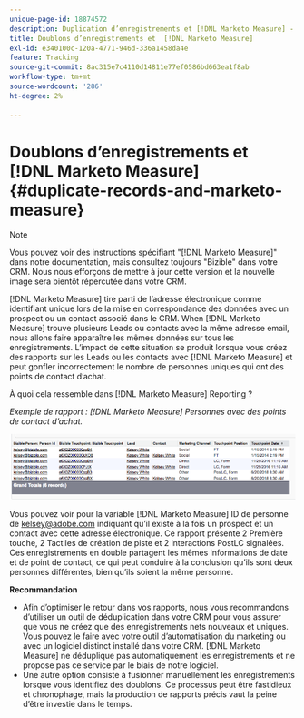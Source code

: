 ```yaml
---
unique-page-id: 18874572
description: Duplication d’enregistrements et [!DNL Marketo Measure] - [!DNL Marketo Measure] - Documentation du produit
title: Doublons d’enregistrements et  [!DNL Marketo Measure]
exl-id: e340100c-120a-4771-946d-336a1458da4e
feature: Tracking
source-git-commit: 8ac315e7c4110d14811e77ef0586bd663ea1f8ab
workflow-type: tm+mt
source-wordcount: '286'
ht-degree: 2%

---
```


# Doublons d’enregistrements et [!DNL Marketo Measure] {#duplicate-records-and-marketo-measure}

>[!NOTE]
>
>Vous pouvez voir des instructions spécifiant &quot;[!DNL Marketo Measure]&quot; dans notre documentation, mais consultez toujours &quot;Bizible&quot; dans votre CRM. Nous nous efforçons de mettre à jour cette version et la nouvelle image sera bientôt répercutée dans votre CRM.

[!DNL Marketo Measure] tire parti de l’adresse électronique comme identifiant unique lors de la mise en correspondance des données avec un prospect ou un contact associé dans le CRM. When [!DNL Marketo Measure] trouve plusieurs Leads ou contacts avec la même adresse email, nous allons faire apparaître les mêmes données sur tous les enregistrements. L’impact de cette situation se produit lorsque vous créez des rapports sur les Leads ou les contacts avec [!DNL Marketo Measure] et peut gonfler incorrectement le nombre de personnes uniques qui ont des points de contact d’achat.

À quoi cela ressemble dans [!DNL Marketo Measure] Reporting ?

_Exemple de rapport : [!DNL Marketo Measure] Personnes avec des points de contact d’achat._

![](assets/1-1.png)

Vous pouvez voir pour la variable [!DNL Marketo Measure] ID de personne de kelsey@adobe.com indiquant qu’il existe à la fois un prospect et un contact avec cette adresse électronique. Ce rapport présente 2 Première touche, 2 Tactiles de création de piste et 2 interactions PostLC signalées. Ces enregistrements en double partagent les mêmes informations de date et de point de contact, ce qui peut conduire à la conclusion qu’ils sont deux personnes différentes, bien qu’ils soient la même personne.

**Recommandation**

* Afin d’optimiser le retour dans vos rapports, nous vous recommandons d’utiliser un outil de déduplication dans votre CRM pour vous assurer que vous ne créez que des enregistrements nets nouveaux et uniques. Vous pouvez le faire avec votre outil d’automatisation du marketing ou avec un logiciel distinct installé dans votre CRM. [!DNL Marketo Measure] ne déduplique pas automatiquement les enregistrements et ne propose pas ce service par le biais de notre logiciel.
* Une autre option consiste à fusionner manuellement les enregistrements lorsque vous identifiez des doublons. Ce processus peut être fastidieux et chronophage, mais la production de rapports précis vaut la peine d’être investie dans le temps.
